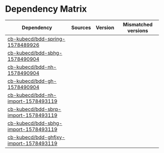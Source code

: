 # Dependency Matrix

Dependency | Sources | Version | Mismatched versions
---------- | ------- | ------- | -------------------
[cb-kubecd/bdd-spring-1578489926](https://github.com/cb-kubecd/bdd-spring-1578489926.git) |  | []() | 
[cb-kubecd/bdd-sbhg-1578490904](https://github.com/cb-kubecd/bdd-sbhg-1578490904.git) |  | []() | 
[cb-kubecd/bdd-nh-1578490904](https://github.com/cb-kubecd/bdd-nh-1578490904.git) |  | []() | 
[cb-kubecd/bdd-gh-1578490904](https://github.com/cb-kubecd/bdd-gh-1578490904.git) |  | []() | 
[cb-kubecd/bdd-nh-import-1578493119](https://github.com/cb-kubecd/bdd-nh-import-1578493119.git) |  | []() | 
[cb-kubecd/bdd-sbrp-import-1578493119](https://github.com/cb-kubecd/bdd-sbrp-import-1578493119.git) |  | []() | 
[cb-kubecd/bdd-sbhg-import-1578493119](https://github.com/cb-kubecd/bdd-sbhg-import-1578493119.git) |  | []() | 
[cb-kubecd/bdd-ghfjxy-import-1578493119](https://github.com/cb-kubecd/bdd-ghfjxy-import-1578493119.git) |  | []() | 
